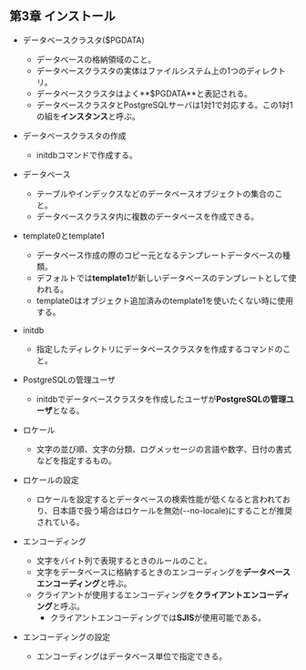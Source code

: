 ## 第3章 インストール

- データベースクラスタ($PGDATA)
    - データベースの格納領域のこと。
    - データベースクラスタの実体はファイルシステム上の1つのディレクトリ。
    - データベースクラスタはよく**$PGDATA**と表記される。
    - データベースクラスタとPostgreSQLサーバは1対1で対応する。この1対1の組を**インスタンス**と呼ぶ。

- データベースクラスタの作成
    - initdbコマンドで作成する。

- データベース
    - テーブルやインデックスなどのデータベースオブジェクトの集合のこと。
    - データベースクラスタ内に複数のデータベースを作成できる。

- template0とtemplate1
    - データベース作成の際のコピー元となるテンプレートデータベースの種類。
    - デフォルトでは**template1**が新しいデータベースのテンプレートとして使われる。
    - template0はオブジェクト追加済みのtemplate1を使いたくない時に使用する。

- initdb
    - 指定したディレクトリにデータベースクラスタを作成するコマンドのこと。

- PostgreSQLの管理ユーザ
    - initdbでデータベースクラスタを作成したユーザが**PostgreSQLの管理ユーザ**となる。

- ロケール
    - 文字の並び順、文字の分類、ログメッセージの言語や数字、日付の書式などを指定するもの。

- ロケールの設定
    - ロケールを設定するとデータベースの検索性能が低くなると言われており、日本語で扱う場合はロケールを無効(--no-locale)にすることが推奨されている。

- エンコーディング
    - 文字をバイト列で表現するときのルールのこと。
    - 文字をデータベースに格納するときのエンコーディングを**データベースエンコーディング**と呼ぶ。
    - クライアントが使用するエンコーディングを**クライアントエンコーディング**と呼ぶ。
        - クライアントエンコーディングでは**SJIS**が使用可能である。
        
- エンコーディングの設定
    - エンコーディングはデータベース単位で指定できる。

